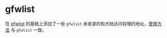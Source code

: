 # gfwlist

在 [gfwlist](https://github.com/gfwlist/gfwlist) 的基础上添加了一些 `gfwlist` 未收录的和大陆访问较慢的地址，[使用方法](https://github.com/gfwlist/gfwlist/wiki) 与 `gfwlist` 一致。
